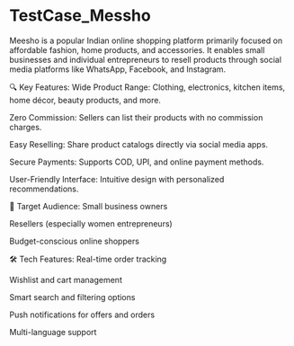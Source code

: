 # TestCase_Messho
Meesho is a popular Indian online shopping platform primarily focused on affordable fashion, home products, and accessories. It enables small businesses and individual entrepreneurs to resell products through social media platforms like WhatsApp, Facebook, and Instagram.

🔍 Key Features:
Wide Product Range: Clothing, electronics, kitchen items, home décor, beauty products, and more.

Zero Commission: Sellers can list their products with no commission charges.

Easy Reselling: Share product catalogs directly via social media apps.

Secure Payments: Supports COD, UPI, and online payment methods.

User-Friendly Interface: Intuitive design with personalized recommendations.

🎯 Target Audience:
Small business owners

Resellers (especially women entrepreneurs)

Budget-conscious online shoppers

🛠️ Tech Features:
Real-time order tracking

Wishlist and cart management

Smart search and filtering options

Push notifications for offers and orders

Multi-language support

